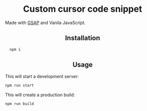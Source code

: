 <h1 align="center">Custom cursor code snippet</h1>
<p>Made with <a href="https://greensock.com/gsap/">GSAP</a> and Vanila JavaScript.</p>


<h2 align="center">Installation</h2>

```bash
  npm i 
```

<h2 align="center">Usage</h2>

This will start a development server:
```bash
npm run start
```

This will create a production build:
```bash
npm run build
```




